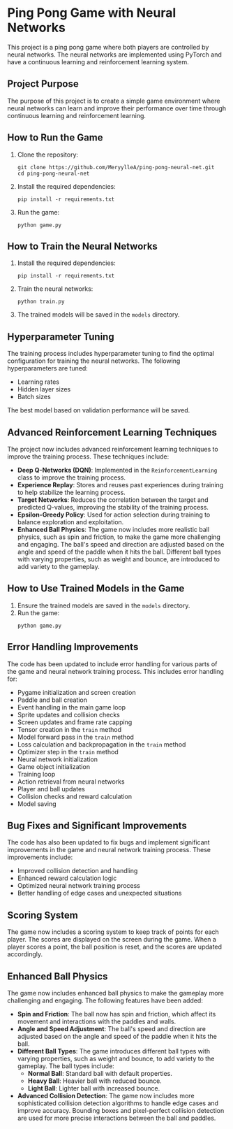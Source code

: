 # Ping Pong Game with Neural Networks

This project is a ping pong game where both players are controlled by neural networks. The neural networks are implemented using PyTorch and have a continuous learning and reinforcement learning system.

## Project Purpose

The purpose of this project is to create a simple game environment where neural networks can learn and improve their performance over time through continuous learning and reinforcement learning.

## How to Run the Game

1. Clone the repository:
   ```
   git clone https://github.com/MeryylleA/ping-pong-neural-net.git
   cd ping-pong-neural-net
   ```

2. Install the required dependencies:
   ```
   pip install -r requirements.txt
   ```

3. Run the game:
   ```
   python game.py
   ```

## How to Train the Neural Networks

1. Install the required dependencies:
   ```
   pip install -r requirements.txt
   ```

2. Train the neural networks:
   ```
   python train.py
   ```

3. The trained models will be saved in the `models` directory.

## Hyperparameter Tuning

The training process includes hyperparameter tuning to find the optimal configuration for training the neural networks. The following hyperparameters are tuned:
- Learning rates
- Hidden layer sizes
- Batch sizes

The best model based on validation performance will be saved.

## Advanced Reinforcement Learning Techniques

The project now includes advanced reinforcement learning techniques to improve the training process. These techniques include:

- **Deep Q-Networks (DQN)**: Implemented in the `ReinforcementLearning` class to improve the training process.
- **Experience Replay**: Stores and reuses past experiences during training to help stabilize the learning process.
- **Target Networks**: Reduces the correlation between the target and predicted Q-values, improving the stability of the training process.
- **Epsilon-Greedy Policy**: Used for action selection during training to balance exploration and exploitation.
- **Enhanced Ball Physics**: The game now includes more realistic ball physics, such as spin and friction, to make the game more challenging and engaging. The ball's speed and direction are adjusted based on the angle and speed of the paddle when it hits the ball. Different ball types with varying properties, such as weight and bounce, are introduced to add variety to the gameplay.

## How to Use Trained Models in the Game

1. Ensure the trained models are saved in the `models` directory.
2. Run the game:
   ```
   python game.py
   ```

## Error Handling Improvements

The code has been updated to include error handling for various parts of the game and neural network training process. This includes error handling for:
- Pygame initialization and screen creation
- Paddle and ball creation
- Event handling in the main game loop
- Sprite updates and collision checks
- Screen updates and frame rate capping
- Tensor creation in the `train` method
- Model forward pass in the `train` method
- Loss calculation and backpropagation in the `train` method
- Optimizer step in the `train` method
- Neural network initialization
- Game object initialization
- Training loop
- Action retrieval from neural networks
- Player and ball updates
- Collision checks and reward calculation
- Model saving

## Bug Fixes and Significant Improvements

The code has also been updated to fix bugs and implement significant improvements in the game and neural network training process. These improvements include:
- Improved collision detection and handling
- Enhanced reward calculation logic
- Optimized neural network training process
- Better handling of edge cases and unexpected situations

## Scoring System

The game now includes a scoring system to keep track of points for each player. The scores are displayed on the screen during the game. When a player scores a point, the ball position is reset, and the scores are updated accordingly.

## Enhanced Ball Physics

The game now includes enhanced ball physics to make the gameplay more challenging and engaging. The following features have been added:

- **Spin and Friction**: The ball now has spin and friction, which affect its movement and interactions with the paddles and walls.
- **Angle and Speed Adjustment**: The ball's speed and direction are adjusted based on the angle and speed of the paddle when it hits the ball.
- **Different Ball Types**: The game introduces different ball types with varying properties, such as weight and bounce, to add variety to the gameplay. The ball types include:
  - **Normal Ball**: Standard ball with default properties.
  - **Heavy Ball**: Heavier ball with reduced bounce.
  - **Light Ball**: Lighter ball with increased bounce.
- **Advanced Collision Detection**: The game now includes more sophisticated collision detection algorithms to handle edge cases and improve accuracy. Bounding boxes and pixel-perfect collision detection are used for more precise interactions between the ball and paddles.
